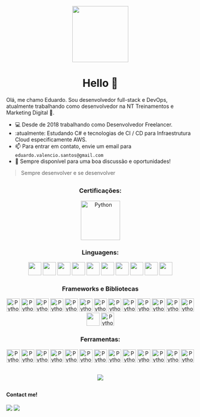 
<p align="center"><img src="https://media2.giphy.com/media/XO8RMtRaK73isIt0i2/giphy.gif?cid=790b76111118bd310d43c11016fa3b521584d57d6e6755b7&rid=giphy.gif&ct=g" width="150" align=center></p>
<h1 align="center">Hello 👋</h1>

Olá, me chamo Eduardo. Sou desenvolvedor full-stack e DevOps, atualmente trabalhando como desenvolvedor na NT Treinamentos e Marketing Digital 🚀.

- 💻 Desde de 2018 trabalhando como Desenvolvedor Freelancer.
- :atualmente: Estudando C# e tecnologias de CI / CD para Infraestrutura Cloud especificamente AWS.
- 📫 Para entrar em contato, envie um email para `eduardo.valencio.santos@gmail.com`
- 💬 Sempre disponível para uma boa discussão e oportunidades! 
> Sempre desenvolver e se desenvolver

##

<div class="ferramentas">
<h3 align=center>Certificações:</h3>
<div align="center" classs="tecnologias">
<img src="https://d1.awsstatic.com/training-and-certification/certification-badges/AWS-Certified-Cloud-Practitioner_badge.634f8a21af2e0e956ed8905a72366146ba22b74c.png" alt="Python" width="105"/>
</div>

<div class="linguagens">
<h3 align=center>Linguagens:</h3>
<div align="center" classs="tecnologias">
<img src="https://cdn.jsdelivr.net/gh/devicons/devicon/icons/go/go-original-wordmark.svg" width="35"/>
<img src="https://cdn.jsdelivr.net/gh/devicons/devicon/icons/python/python-original.svg" width="35"/>
<img src="https://cdn.jsdelivr.net/gh/devicons/devicon/icons/javascript/javascript-original.svg" width="35"/>
<img src="https://cdn.jsdelivr.net/gh/devicons/devicon/icons/typescript/typescript-original.svg" width="35"/>
<img src="https://cdn.jsdelivr.net/gh/devicons/devicon/icons/csharp/csharp-original.svg" width="35"/>
<img src="https://cdn.jsdelivr.net/gh/devicons/devicon/icons/dart/dart-original.svg" width="35"/>
<img src="https://cdn.jsdelivr.net/gh/devicons/devicon/icons/julia/julia-original.svg" width="35"/>
<img src="https://cdn.jsdelivr.net/gh/devicons/devicon/icons/php/php-plain.svg" width="35"/>
<img src="https://cdn-icons-png.flaticon.com/512/3430/3430130.png" width="35"/>
<img src="https://cdn.jsdelivr.net/gh/devicons/devicon/icons/bash/bash-plain.svg" width="35"/>
</div>
</div>

<div class="tecnologias">
<h3 align=center>Frameworks e Bibliotecas</h3>
<div align="center" classs="tecnologias">
<img src="https://cdn.jsdelivr.net/gh/devicons/devicon/icons/react/react-original.svg" alt="Python" width="35" height="35"/>
<img src="https://cdn.jsdelivr.net/gh/devicons/devicon/icons/nextjs/nextjs-original.svg" alt="Python" width="35" height="35"/>
<img src="https://cdn.jsdelivr.net/gh/devicons/devicon/icons/nestjs/nestjs-plain.svg" alt="Python" width="35" height="35"/>
<img src="https://cdn.jsdelivr.net/gh/devicons/devicon/icons/sequelize/sequelize-original.svg" alt="Python" width="35" height="35"/>
<img src="https://cdn.jsdelivr.net/gh/devicons/devicon/icons/nodejs/nodejs-original.svg" alt="Python" width="35" height="35"/>
<img src="https://cdn.jsdelivr.net/gh/devicons/devicon/icons/express/express-original.svg" alt="Python" width="35"/>
<img src="https://cdn.jsdelivr.net/gh/devicons/devicon/icons/flask/flask-original.svg" alt="Python" width="35" height="35"/>
<img src="https://cdn.jsdelivr.net/gh/devicons/devicon/icons/pandas/pandas-original-wordmark.svg" alt="Python" width="35" height="35"/>
<img src="https://cdn.jsdelivr.net/gh/devicons/devicon/icons/numpy/numpy-original.svg" alt="Python" width="35" height="35"/>
<img src="https://cdn.jsdelivr.net/gh/devicons/devicon/icons/flutter/flutter-original.svg" alt="Python" width="35" height="35"/>
<img src="https://cdn.jsdelivr.net/gh/devicons/devicon/icons/materialui/materialui-original.svg" alt="Python" width="35" height="35"/>
<img src="https://cdn.jsdelivr.net/gh/devicons/devicon/icons/dotnetcore/dotnetcore-original.svg" alt="Python" width="35" height="35"/>
<img src="https://cdn.jsdelivr.net/gh/devicons/devicon/icons/laravel/laravel-plain.svg" alt="Python" width="35" height="35"/>
<img src="https://cdn.jsdelivr.net/gh/devicons/devicon/icons/selenium/selenium-original.svg" width="35"/>
<img src="https://cdn.jsdelivr.net/gh/devicons/devicon/icons/socketio/socketio-original.svg" alt="Python" width="35"/>
</div>
</div>

<div class="ferramentas">
<h3 align=center>Ferramentas:</h3>
<div align="center" classs="tecnologias">
<img src="https://upload.wikimedia.org/wikipedia/commons/thumb/5/5c/AWS_Simple_Icons_AWS_Cloud.svg/2560px-AWS_Simple_Icons_AWS_Cloud.svg.png" alt="Python" width="35"/>
<img src="https://cdn.jsdelivr.net/gh/devicons/devicon/icons/docker/docker-original.svg" alt="Python" width="35"/>
<img src="https://cdn.jsdelivr.net/gh/devicons/devicon/icons/terraform/terraform-original.svg" alt="Python" width="35"/>
<img src="https://cdn.jsdelivr.net/gh/devicons/devicon/icons/jenkins/jenkins-original.svg" alt="Python" width="35"/>
<img src="https://cdn.jsdelivr.net/gh/devicons/devicon/icons/mysql/mysql-original-wordmark.svg" alt="Python" width="35"/>
<img src="https://cdn.jsdelivr.net/gh/devicons/devicon/icons/postgresql/postgresql-original.svg" alt="Python" width="35"/>
<img src="https://cdn.jsdelivr.net/gh/devicons/devicon/icons/firebase/firebase-plain.svg" alt="Python" width="35"/>
<img src="https://cdn.jsdelivr.net/gh/devicons/devicon/icons/mongodb/mongodb-original.svg" alt="Python" width="35"/>
<img src="https://cdn.jsdelivr.net/gh/devicons/devicon/icons/graphql/graphql-plain.svg" alt="Python" width="35"/>
<img src="https://cdn.jsdelivr.net/gh/devicons/devicon/icons/latex/latex-original.svg" alt="Python" width="35"/>
<img src="https://cdn.jsdelivr.net/gh/devicons/devicon/icons/kubernetes/kubernetes-plain.svg" alt="Python" width="35"/>
<img src="https://cdn.jsdelivr.net/gh/devicons/devicon/icons/linux/linux-original.svg" alt="Python" width="35"/>
<img src="https://cdn.jsdelivr.net/gh/devicons/devicon/icons/vim/vim-original.svg" alt="Python" width="35"/>
</div>


</div>

## 
<div align=center>
<img align src="https://github-readme-stats.vercel.app/api/top-langs/?username=projEduardoValencio&layout=compact&theme=dark"/>
</div>

##

<h4>Contact me!</h4>

<div> 
  <a href = "mailto:eduardo.valencio.santos@gmail.com"><img src="https://img.shields.io/badge/-Gmail-%23333?style=for-the-badge&logo=gmail&logoColor=white" target="_blank"></a>
  <a href="https://www.linkedin.com/in/eduardo-valencio-santos" target="_blank"><img src="https://img.shields.io/badge/-LinkedIn-%230077B5?style=for-the-badge&logo=linkedin&logoColor=white" target="_blank"></a> 
</div>
